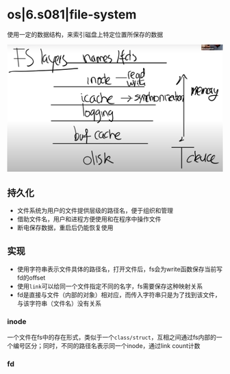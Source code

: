 # os|6.s081|file-system

使用一定的数据结构，来索引磁盘上特定位置所保存的数据

![](./imgs/fs-organization.png)

## 持久化

- 文件系统为用户的文件提供层级的路径名，便于组织和管理
- 借助文件名，用户和进程方便使用和在程序中操作文件
- 断电保存数据，重启后仍能恢复使用

## 实现

- 使用字符串表示文件具体的路径名，打开文件后，fs会为write函数保存当前写fd的offset
- 使用`link`可以给同一个文件指定不同的名字，fs需要保存这种映射关系
- fd是直接与文件（内部的对象）相对应，而传入字符串只是为了找到该文件，与该字符串（文件名）没有关系

### inode

一个文件在fs中的存在形式，类似于一个`class/struct`，互相之间通过fs内部的一个编号区分；同时，不同的路径名表示同一个inode，通过link count计数

### fd
